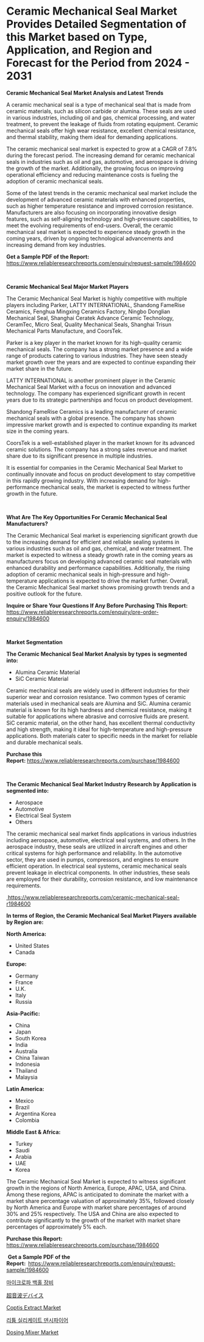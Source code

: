 <p><h1>Ceramic Mechanical Seal Market Provides Detailed Segmentation of this Market based on Type, Application, and Region and Forecast for the Period from 2024 - 2031</h1></p><p><strong>Ceramic Mechanical Seal Market Analysis and Latest Trends</strong></p>
<p><p>A ceramic mechanical seal is a type of mechanical seal that is made from ceramic materials, such as silicon carbide or alumina. These seals are used in various industries, including oil and gas, chemical processing, and water treatment, to prevent the leakage of fluids from rotating equipment. Ceramic mechanical seals offer high wear resistance, excellent chemical resistance, and thermal stability, making them ideal for demanding applications.</p><p>The ceramic mechanical seal market is expected to grow at a CAGR of 7.8% during the forecast period. The increasing demand for ceramic mechanical seals in industries such as oil and gas, automotive, and aerospace is driving the growth of the market. Additionally, the growing focus on improving operational efficiency and reducing maintenance costs is fueling the adoption of ceramic mechanical seals.</p><p>Some of the latest trends in the ceramic mechanical seal market include the development of advanced ceramic materials with enhanced properties, such as higher temperature resistance and improved corrosion resistance. Manufacturers are also focusing on incorporating innovative design features, such as self-aligning technology and high-pressure capabilities, to meet the evolving requirements of end-users. Overall, the ceramic mechanical seal market is expected to experience steady growth in the coming years, driven by ongoing technological advancements and increasing demand from key industries.</p></p>
<p><strong>Get a Sample PDF of the Report:&nbsp;</strong> <a href="https://www.reliableresearchreports.com/enquiry/request-sample/1984600">https://www.reliableresearchreports.com/enquiry/request-sample/1984600</a></p>
<p>&nbsp;</p>
<p><strong>Ceramic Mechanical Seal Major Market Players</strong></p>
<p><p>The Ceramic Mechanical Seal Market is highly competitive with multiple players including Parker, LATTY INTERNATIONAL, Shandong FameRise Ceramics, Fenghua Mingxing Ceramics Factory, Ningbo Donglian Mechanical Seal, Shanghai Ceratek Advance Ceramic Technology, CeramTec, Micro Seal, Quality Mechanical Seals, Shanghai Trisun Mechanical Parts Manufacture, and CoorsTek. </p><p>Parker is a key player in the market known for its high-quality ceramic mechanical seals. The company has a strong market presence and a wide range of products catering to various industries. They have seen steady market growth over the years and are expected to continue expanding their market share in the future.</p><p>LATTY INTERNATIONAL is another prominent player in the Ceramic Mechanical Seal Market with a focus on innovation and advanced technology. The company has experienced significant growth in recent years due to its strategic partnerships and focus on product development.</p><p>Shandong FameRise Ceramics is a leading manufacturer of ceramic mechanical seals with a global presence. The company has shown impressive market growth and is expected to continue expanding its market size in the coming years.</p><p>CoorsTek is a well-established player in the market known for its advanced ceramic solutions. The company has a strong sales revenue and market share due to its significant presence in multiple industries.</p><p>It is essential for companies in the Ceramic Mechanical Seal Market to continually innovate and focus on product development to stay competitive in this rapidly growing industry. With increasing demand for high-performance mechanical seals, the market is expected to witness further growth in the future.</p></p>
<p>&nbsp;</p>
<p><strong>What Are The Key Opportunities For Ceramic Mechanical Seal Manufacturers?</strong></p>
<p><p>The Ceramic Mechanical Seal market is experiencing significant growth due to the increasing demand for efficient and reliable sealing systems in various industries such as oil and gas, chemical, and water treatment. The market is expected to witness a steady growth rate in the coming years as manufacturers focus on developing advanced ceramic seal materials with enhanced durability and performance capabilities. Additionally, the rising adoption of ceramic mechanical seals in high-pressure and high-temperature applications is expected to drive the market further. Overall, the Ceramic Mechanical Seal market shows promising growth trends and a positive outlook for the future.</p></p>
<p><strong>Inquire or Share Your Questions If Any Before Purchasing This Report:</strong> <a href="https://www.reliableresearchreports.com/enquiry/pre-order-enquiry/1984600">https://www.reliableresearchreports.com/enquiry/pre-order-enquiry/1984600</a></p>
<p>&nbsp;</p>
<p><strong>Market Segmentation</strong></p>
<p><strong>The Ceramic Mechanical Seal Market Analysis by types is segmented into:</strong></p>
<p><ul><li>Alumina Ceramic Material</li><li>SiC Ceramic Material</li></ul></p>
<p><p>Ceramic mechanical seals are widely used in different industries for their superior wear and corrosion resistance. Two common types of ceramic materials used in mechanical seals are Alumina and SiC. Alumina ceramic material is known for its high hardness and chemical resistance, making it suitable for applications where abrasive and corrosive fluids are present. SiC ceramic material, on the other hand, has excellent thermal conductivity and high strength, making it ideal for high-temperature and high-pressure applications. Both materials cater to specific needs in the market for reliable and durable mechanical seals.</p></p>
<p><strong>Purchase this Report:&nbsp;</strong><a href="https://www.reliableresearchreports.com/purchase/1984600">https://www.reliableresearchreports.com/purchase/1984600</a></p>
<p>&nbsp;</p>
<p><strong>The Ceramic Mechanical Seal Market Industry Research by Application is segmented into:</strong></p>
<p><ul><li>Aerospace</li><li>Automotive</li><li>Electrical Seal System</li><li>Others</li></ul></p>
<p><p>The ceramic mechanical seal market finds applications in various industries including aerospace, automotive, electrical seal systems, and others. In the aerospace industry, these seals are utilized in aircraft engines and other critical systems for high performance and reliability. In the automotive sector, they are used in pumps, compressors, and engines to ensure efficient operation. In electrical seal systems, ceramic mechanical seals prevent leakage in electrical components. In other industries, these seals are employed for their durability, corrosion resistance, and low maintenance requirements.</p></p>
<p><a href="https://www.reliableresearchreports.com/ceramic-mechanical-seal-r1984600">&nbsp;https://www.reliableresearchreports.com/ceramic-mechanical-seal-r1984600</a></p>
<p><strong>In terms of Region, the Ceramic Mechanical Seal Market Players available by Region are:</strong></p>
<p>
    <p> <strong> North America: </strong>
        <ul>
            <li>United States</li>
            <li>Canada</li>
        </ul>
        </p> 
    <p> <strong> Europe: </strong>
        <ul>
            <li>Germany</li>
            <li>France</li>
            <li>U.K.</li>
            <li>Italy</li>
            <li>Russia</li>
        </ul>
        </p> 
    <p> <strong> Asia-Pacific: </strong>
        <ul>
            <li>China</li>
            <li>Japan</li>
            <li>South Korea</li>
            <li>India</li>
            <li>Australia</li>
            <li>China Taiwan</li>
            <li>Indonesia</li>
            <li>Thailand</li>
            <li>Malaysia</li>
        </ul>
        </p> 
    <p> <strong> Latin America: </strong>
        <ul>
            <li>Mexico</li>
            <li>Brazil</li>
            <li>Argentina Korea</li>
            <li>Colombia</li>
        </ul>
        </p> 
    <p> <strong> Middle East & Africa: </strong>
        <ul>
            <li>Turkey</li>
            <li>Saudi</li>
            <li>Arabia</li>
            <li>UAE</li>
            <li>Korea</li>
        </ul>
    </p>
    </p>
<p><p>The Ceramic Mechanical Seal Market is expected to witness significant growth in the regions of North America, Europe, APAC, USA, and China. Among these regions, APAC is anticipated to dominate the market with a market share percentage valuation of approximately 35%, followed closely by North America and Europe with market share percentages of around 30% and 25% respectively. The USA and China are also expected to contribute significantly to the growth of the market with market share percentages of approximately 5% each.</p></p>
<p><strong>Purchase this Report: </strong><a href="https://www.reliableresearchreports.com/purchase/1984600">https://www.reliableresearchreports.com/purchase/1984600</a></p>
<p>&nbsp;<strong>Get a Sample PDF of the Report:&nbsp;&nbsp;</strong><a href="https://www.reliableresearchreports.com/enquiry/request-sample/1984600">https://www.reliableresearchreports.com/enquiry/request-sample/1984600</a></p>
<p><strong></strong></p>
<p><p><a href="https://github.com/nuekbpymrrz5/Market-Research-Report-List-1/blob/main/707577731328.md">마이크로파 백홀 장비</a></p><p><a href="https://github.com/jkjreqjscoxx7/Market-Research-Report-List-1/blob/main/289189334192.md">超音波デバイス</a></p><p><a href="https://issuu.com/reportprime-2/docs/coptis-extract-market-size-2030.pptx">Coptis Extract Market</a></p><p><a href="https://medium.com/@danieldobroiu20221/%EB%A6%AC%ED%8A%AC-%EC%8B%A4%EB%A6%AC%EC%BC%80%EC%9D%B4%ED%8A%B8-%EC%A6%9D%EC%A0%91%EC%A0%9C-%EC%8B%9C%EC%9E%A5-%EA%B7%9C%EB%AA%A8-%EC%8B%9C%EC%9E%A5-%EC%A0%84%EB%A7%9D-%EB%B0%8F-%EC%8B%9C%EC%9E%A5-%EC%98%88%EC%B8%A1-2024%EB%85%84%EB%B6%80%ED%84%B0-2031%EB%85%84-f0c629c644fa">리튬 실리케이트 덴시파이어</a></p><p><a href="https://github.com/jerrycopelandthomaswsqd8q/Market-Research-Report-List-2/blob/main/dosing-mixer-market.md">Dosing Mixer Market</a></p></p>